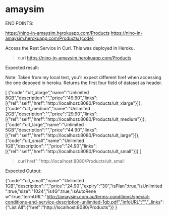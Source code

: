 # amaysim

END POINTS:

https://nino-in-amaysim.herokuapp.com/Products
https://nino-in-amaysim.herokuapp.com/Products/{code}

Access the Rest Service in Curl. This was deployed in Heroku.

> curl https://nino-in-amaysim.herokuapp.com/Products

Expected result:

Note: Taken from my local test, you'll expect different href when accessing the one depoyed in heroku. Returns the first four field of dataset as header.

[
{"code":"ult_xlarge","name":"Unlimited 8GB","description":"","price":"49.90","links":[{"rel":"self","href":"http://localhost:8080/Products/ult_xlarge"}]},
{"code":"ult_medium","name":"Unlimited 2GB","description":"","price":"29.90","links":[{"rel":"self","href":"http://localhost:8080/Products/ult_medium"}]},
{"code":"ult_large","name":"Unlimited 5GB","description":"","price":"44.90","links":[{"rel":"self","href":"http://localhost:8080/Products/ult_large"}]},
{"code":"ult_small","name":"Unlimited 1GB","description":"","price":"24.90","links":[{"rel":"self","href":"http://localhost:8080/Products/ult_small"}]}
]

> curl href":"http://localhost:8080/Products/ult_small

Expected Output:

{"code":"ult_small","name":"Unlimited 1GB","description":"","price":"24.90","expiry":"30","isPlan":true,"isUnlimited":true,"size":"1024","is4G":true,"isAutoRene
w":true,"termURL":"http://amaysim.com.au/terms-conditions/special-conditions-and-service-description-unlimited-1gb.pdf","infoURL":"","_links":
{"List All":{"href":"http://localhost:8080/Products"}}
}


